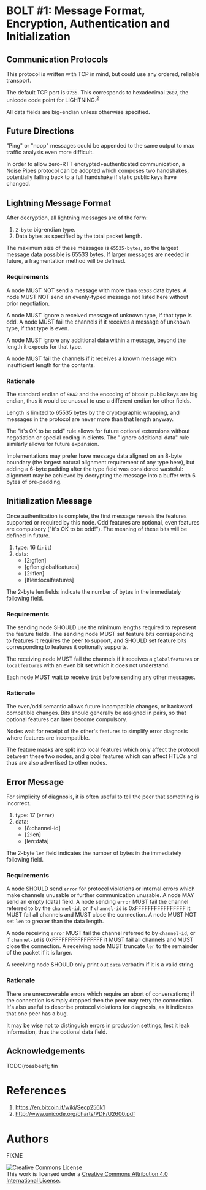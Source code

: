# BOLT #1: Message Format, Encryption, Authentication and Initialization

## Communication Protocols

This protocol is written with TCP in mind, but could use any ordered,
reliable transport.

The default TCP port is `9735`.  This corresponds to hexadecimal `2607`,
the unicode code point for LIGHTNING.<sup>[2](#reference-2)</sup>

All data fields are big-endian unless otherwise specified.

## Future Directions

"Ping" or "noop" messages could be appended to the same output
to max traffic analysis even more difficult.

In order to allow zero-RTT encrypted+authenticated communication, a Noise Pipes
protocol can be adopted which composes two handshakes, potentially falling back
to a full handshake if static public keys have changed.

## Lightning Message Format

After decryption, all lightning messages are of the form:

1. `2-byte` big-endian type.
3. Data bytes as specified by the total packet length.

The maximum size of these messages is `65535-bytes`, so the largest
message data possible is 65533 bytes.  If larger messages are needed
in future, a fragmentation method will be defined.

### Requirements

A node MUST NOT send a message with more than `65533` data
bytes.  A node MUST NOT send an evenly-typed message not listed here
without prior negotiation.

A node MUST ignore a received message of unknown type, if that type is
odd.  A node MUST fail the channels if it receives a message of unknown
type, if that type is even.

A node MUST ignore any additional data within a message, beyond the
length it expects for that type.

A node MUST fail the channels if it receives a known message with
insufficient length for the contents.

### Rationale

The standard endian of `SHA2` and the encoding of bitcoin public keys
are big endian, thus it would be unusual to use a different endian for
other fields.

Length is limited to 65535 bytes by the cryptographic wrapping, and
messages in the protocol are never more than that length anyway.

The "it's OK to be odd" rule allows for future optional extensions
without negotiation or special coding in clients.  The "ignore
additional data" rule similarly allows for future expansion.

Implementations may prefer have message data aligned on an 8-byte
boundary (the largest natural alignment requirement of any type here),
but adding a 6-byte padding after the type field was considered
wasteful: alignment may be achieved by decrypting the message into
a buffer with 6 bytes of pre-padding.

## Initialization Message

Once authentication is complete, the first message reveals the
features supported or required by this node.  Odd features are
optional, even features are compulsory ("it's OK to be odd!").  The
meaning of these bits will be defined in future.

1. type: 16 (`init`)
2. data:
   * [2:gflen]
   * [gflen:globalfeatures]
   * [2:lflen]
   * [lflen:localfeatures]

The 2-byte len fields indicate the number of bytes in the immediately
following field.


### Requirements


The sending node SHOULD use the minimum lengths required to represent
the feature fields.  The sending node MUST set feature bits
corresponding to features it requires the peer to support, and SHOULD
set feature bits corresponding to features it optionally supports.


The receiving node MUST fail the channels if it receives a
`globalfeatures` or `localfeatures` with an even bit set which it does
not understand.


Each node MUST wait to receive `init` before sending any other
messages.


### Rationale


The even/odd semantic allows future incompatible changes, or backward
compatible changes.  Bits should generally be assigned in pairs, so
that optional features can later become compulsory.

Nodes wait for receipt of the other's features to simplify error
diagnosis where features are incompatible.

The feature masks are split into local features which only affect the
protocol between these two nodes, and global features which can affect
HTLCs and thus are also advertised to other nodes.

## Error Message


For simplicity of diagnosis, it is often useful to tell the peer that
something is incorrect.


1. type: 17 (`error`)
2. data:
   * [8:channel-id]
   * [2:len]
   * [len:data]

The 2-byte `len` field indicates the number of bytes in the immediately
following field.


### Requirements


A node SHOULD send `error` for protocol violations or internal
errors which make channels unusable or further communication unusable.
A node MAY send an empty [data] field.  A node sending `error` MUST
fail the channel referred to by the `channel-id`, or if `channel-id`
is 0xFFFFFFFFFFFFFFFF it MUST fail all channels and MUST close the connection.
A node MUST NOT set `len` to greater than the data length.


A node receiving `error` MUST fail the channel referred to by
`channel-id`, or if `channel-id` is 0xFFFFFFFFFFFFFFFF it MUST fail
all channels and MUST close the connection.  A receiving node MUST truncate
`len` to the remainder of the packet if it is larger.


A receiving node SHOULD only print out `data` verbatim if it is a
valid string.


### Rationale


There are unrecoverable errors which require an abort of conversations;
if the connection is simply dropped then the peer may retry the
connection.  It's also useful to describe protocol violations for
diagnosis, as it indicates that one peer has a bug.


It may be wise not to distinguish errors in production settings, lest
it leak information, thus the optional data field.

## Acknowledgements

TODO(roasbeef); fin


# References
1. <a id="reference-1">https://en.bitcoin.it/wiki/Secp256k1</a>
2. <a id="reference-2">http://www.unicode.org/charts/PDF/U2600.pdf</a>

# Authors

FIXME

![Creative Commons License](https://i.creativecommons.org/l/by/4.0/88x31.png "License CC-BY")
<br>
This work is licensed under a [Creative Commons Attribution 4.0 International License](http://creativecommons.org/licenses/by/4.0/).
